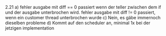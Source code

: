 
2.21 a)
fehler ausgabe mit diff == 0 passiert wenn der teller zwischen dem if und der ausgabe unterbrochen wird.
fehler ausgabe mit diff != 0 passiert, wenn ein customer thread unterbrochen wurde
c) Nein, es gäbe immernoch dieselben probleme
d) Kommt auf den scheduler an, minimal 1x bei der jetzigen implementation